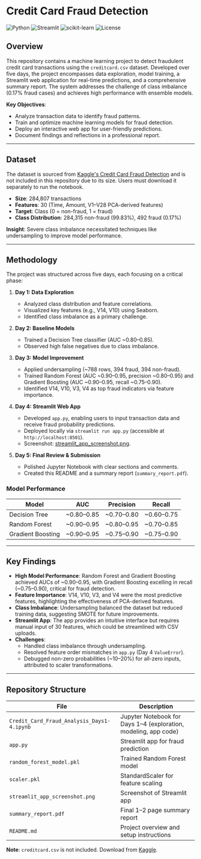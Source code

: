 # Credit Card Fraud Detection

![Python](https://img.shields.io/badge/Python-3.8+-3776AB?logo=python&logoColor=white)
![Streamlit](https://img.shields.io/badge/Streamlit-1.30+-FF4B4B?logo=streamlit&logoColor=white)
![scikit-learn](https://img.shields.io/badge/scikit--learn-1.2+-F7931E?logo=scikit-learn&logoColor=white)
![License](https://img.shields.io/badge/License-MIT-blue)

## Overview

This repository contains a machine learning project to detect fraudulent credit card transactions using the `creditcard.csv` dataset. Developed over five days, the project encompasses data exploration, model training, a Streamlit web application for real-time predictions, and a comprehensive summary report. The system addresses the challenge of class imbalance (0.17% fraud cases) and achieves high performance with ensemble models.

**Key Objectives**:
- Analyze transaction data to identify fraud patterns.
- Train and optimize machine learning models for fraud detection.
- Deploy an interactive web app for user-friendly predictions.
- Document findings and reflections in a professional report.

---

## Dataset

The dataset is sourced from [Kaggle's Credit Card Fraud Detection](https://www.kaggle.com/mlg-ulb/creditcardfraud) and is not included in this repository due to its size. Users must download it separately to run the notebook.

- **Size**: 284,807 transactions
- **Features**: 30 (Time, Amount, V1–V28 PCA-derived features)
- **Target**: Class (0 = non-fraud, 1 = fraud)
- **Class Distribution**: 284,315 non-fraud (99.83%), 492 fraud (0.17%)

**Insight**: Severe class imbalance necessitated techniques like undersampling to improve model performance.

---

## Methodology

The project was structured across five days, each focusing on a critical phase:

1. **Day 1: Data Exploration**
   - Analyzed class distribution and feature correlations.
   - Visualized key features (e.g., V14, V10) using Seaborn.
   - Identified class imbalance as a primary challenge.

2. **Day 2: Baseline Models**
   - Trained a Decision Tree classifier (AUC ~0.80–0.85).
   - Observed high false negatives due to class imbalance.

3. **Day 3: Model Improvement**
   - Applied undersampling (~788 rows, 394 fraud, 394 non-fraud).
   - Trained Random Forest (AUC ~0.90–0.95, precision ~0.80–0.95) and Gradient Boosting (AUC ~0.90–0.95, recall ~0.75–0.90).
   - Identified V14, V10, V3, V4 as top fraud indicators via feature importance.

4. **Day 4: Streamlit Web App**
   - Developed `app.py`, enabling users to input transaction data and receive fraud probability predictions.
   - Deployed locally via `streamlit run app.py` (accessible at `http://localhost:8501`).
   - Screenshot: [streamlit_app_screenshot.png](streamlit_app_screenshot.png).

5. **Day 5: Final Review & Submission**
   - Polished Jupyter Notebook with clear sections and comments.
   - Created this README and a summary report (`summary_report.pdf`).

### Model Performance

| Model              | AUC       | Precision | Recall    |
|--------------------|-----------|-----------|-----------|
| Decision Tree      | ~0.80–0.85| ~0.70–0.80| ~0.60–0.75|
| Random Forest      | ~0.90–0.95| ~0.80–0.95| ~0.70–0.85|
| Gradient Boosting  | ~0.90–0.95| ~0.75–0.90| ~0.75–0.90|

---

## Key Findings

- **High Model Performance**: Random Forest and Gradient Boosting achieved AUCs of ~0.90–0.95, with Gradient Boosting excelling in recall (~0.75–0.90), critical for fraud detection.
- **Feature Importance**: V14, V10, V3, and V4 were the most predictive features, highlighting the effectiveness of PCA-derived features.
- **Class Imbalance**: Undersampling balanced the dataset but reduced training data, suggesting SMOTE for future improvements.
- **Streamlit App**: The app provides an intuitive interface but requires manual input of 30 features, which could be streamlined with CSV uploads.
- **Challenges**:
  - Handled class imbalance through undersampling.
  - Resolved feature order mismatches in `app.py` (Day 4 `ValueError`).
  - Debugged non-zero probabilities (~10–20%) for all-zero inputs, attributed to scaler transformations.

---

## Repository Structure

| File                              | Description                                      |
|-----------------------------------|--------------------------------------------------|
| `Credit_Card_Fraud_Analysis_Days1-4.ipynb` | Jupyter Notebook for Days 1–4 (exploration, modeling, app code) |
| `app.py`                          | Streamlit app for fraud prediction              |
| `random_forest_model.pkl`         | Trained Random Forest model                     |
| `scaler.pkl`                      | StandardScaler for feature scaling              |
| `streamlit_app_screenshot.png`    | Screenshot of Streamlit app                     |
| `summary_report.pdf`              | Final 1–2 page summary report                   |
| `README.md`                       | Project overview and setup instructions         |

**Note**: `creditcard.csv` is not included. Download from [Kaggle](https://www.kaggle.com/mlg-ulb/creditcardfraud).
